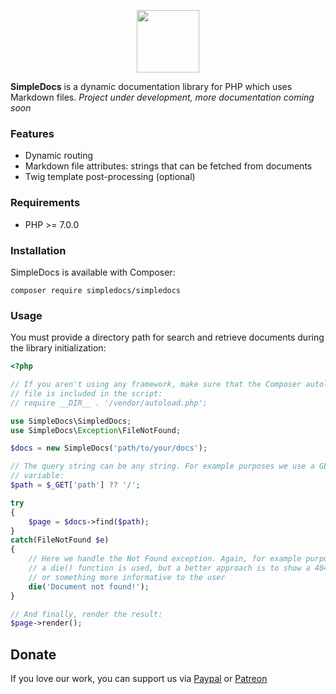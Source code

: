 <p align="center">
    <img src="https://ingenia.me/images/simpledocs-logo.png" width="100" />
</p>

**SimpleDocs** is a dynamic documentation library for PHP which uses Markdown files. _Project under development, more documentation coming soon_

### Features

* Dynamic routing
* Markdown file attributes: strings that can be fetched from documents
* Twig template post-processing (optional)

### Requirements

* PHP >= 7.0.0

### Installation

SimpleDocs is available with Composer:

```
composer require simpledocs/simpledocs
```

### Usage

You must provide a directory path for search and retrieve documents during the library initialization:

```php
<?php

// If you aren't using any framework, make sure that the Composer autoload
// file is included in the script:
// require __DIR__ . '/vendor/autoload.php';

use SimpleDocs\SimpledDocs;
use SimpleDocs\Exception\FileNotFound;

$docs = new SimpleDocs('path/to/your/docs');

// The query string can be any string. For example purposes we use a GET
// variable:
$path = $_GET['path'] ?? '/';

try
{
    $page = $docs->find($path);
}
catch(FileNotFound $e)
{
    // Here we handle the Not Found exception. Again, for example purposes
    // a die() function is used, but a better approach is to show a 404 page or
    // or something more informative to the user
    die('Document not found!');
}

// And finally, render the result:
$page->render();
```

## Donate

If you love our work, you can support us via [Paypal](https://paypal.me/andersalasm) or [Patreon](https://patreon.com/ingeniasoftware) 

